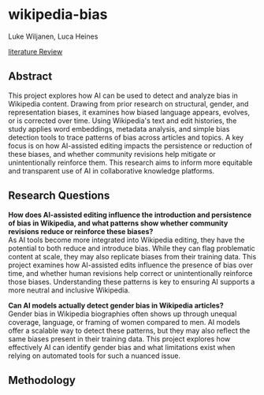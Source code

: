 # wikipedia-bias
Luke Wiljanen, Luca Heines

[literature Review](literature-review.md)

## Abstract
This project explores how AI can be used to detect and analyze bias in Wikipedia content. Drawing from prior research on structural, gender, and representation biases, it examines how biased language appears, evolves, or is corrected over time. Using Wikipedia's text and edit histories, the study applies word embeddings, metadata analysis, and simple bias detection tools to trace patterns of bias across articles and topics. A key focus is on how AI-assisted editing impacts the persistence or reduction of these biases, and whether community revisions help mitigate or unintentionally reinforce them. This research aims to inform more equitable and transparent use of AI in collaborative knowledge platforms.


## Research Questions
<b>How does AI-assisted editing influence the introduction and persistence of bias in Wikipedia, and what patterns show whether community revisions reduce or reinforce these biases?</b>
<br>As AI tools become more integrated into Wikipedia editing, they have the potential to both reduce and introduce bias. While they can flag problematic content at scale, they may also replicate biases from their training data. This project examines how AI-assisted edits influence the presence of bias over time, and whether human revisions help correct or unintentionally reinforce those biases. Understanding these patterns is key to ensuring AI supports a more neutral and inclusive Wikipedia.


<b>Can AI models actually detect gender bias in Wikipedia articles?</b>
<br>Gender bias in Wikipedia biographies often shows up through unequal coverage, language, or framing of women compared to men. AI models offer a scalable way to detect these patterns, but they may also reflect the same biases present in their training data. This project explores how effectively AI can identify gender bias and what limitations exist when relying on automated tools for such a nuanced issue.



## Methodology



